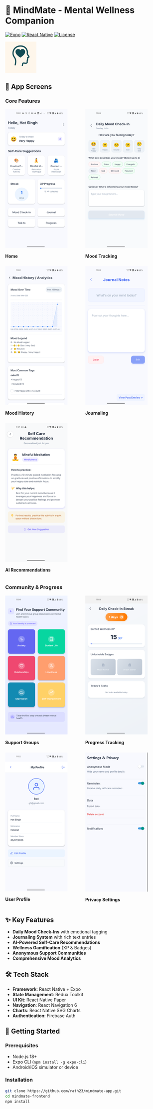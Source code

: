 # 🧠 MindMate - Mental Wellness Companion

[![Expo](https://img.shields.io/badge/Expo-50%2B-blue)](https://expo.dev/)
[![React Native](https://img.shields.io/badge/React%20Native-0.73%2B-61DAFB)](https://reactnative.dev/)
[![License](https://img.shields.io/badge/License-MIT-orange)](LICENSE)

<img src="./assets/images/logo.png" width="100" alt="MindMate Banner">

## 📱 App Screens

### Core Features
<div style="display: grid; grid-template-columns: repeat(2, 1fr); gap: 10px; margin: 10px 0;">
    
  <div>
    <img src="./assets/screenshots/home.png" width="200" alt="Home">
    <p><strong>Home</strong></p>
  </div>
  <div>
    <img src="./assets/screenshots/moodcheckin.png" width="200" alt="Mood Check-In">
    <p><strong>Mood Tracking</strong></p>
  </div>
  <div>
    <img src="./assets/screenshots/moodanalysis.png" width="200" alt="Mood Analytics">
    <p><strong>Mood History</strong></p>
  </div>
  <div>
    <img src="./assets/screenshots/jounral.png" width="200" alt="Journal">
    <p><strong>Journaling</strong></p>
  </div>
  <div>
    <img src="./assets/screenshots/selfcare.png" width="200" alt="Self-Care">
    <p><strong>AI Recommendations</strong></p>
  </div>
</div>

### Community & Progress
<div style="display: grid; grid-template-columns: repeat(2, 1fr); gap: 10px; margin: 10px 0;">
  <div>
    <img src="./assets/screenshots/chat-groups.png" width="200" alt="Community Chat">
    <p><strong>Support Groups</strong></p>
  </div>
  <div>
    <img src="./assets/screenshots/progress.png" width="200" alt="Progress Tracking">
    <p><strong>Progress Tracking</strong></p>
  </div>
  <div>
    <img src="./assets/screenshots/profile.png" width="200" alt="Profile">
    <p><strong>User Profile</strong></p>
  </div>
  <div>
    <img src="./assets/screenshots/setting.png" width="200" alt="Settings">
    <p><strong>Privacy Settings</strong></p>
  </div>
</div>

## ✨ Key Features
- **Daily Mood Check-Ins** with emotional tagging
- **Journaling System** with rich text entries
- **AI-Powered Self-Care Recommendations**
- **Wellness Gamification** (XP & Badges)
- **Anonymous Support Communities**
- **Comprehensive Mood Analytics**

## 🛠 Tech Stack
- **Framework**: React Native + Expo
- **State Management**: Redux Toolkit
- **UI Kit**: React Native Paper
- **Navigation**: React Navigation 6
- **Charts**: React Native SVG Charts
- **Authentication**: Firebase Auth

## 🚀 Getting Started

### Prerequisites
- Node.js 18+
- Expo CLI (`npm install -g expo-cli`)
- Android/iOS simulator or device

### Installation
```bash
git clone https://github.com/rath23/mindmate-app.git
cd mindmate-frontend
npm install
